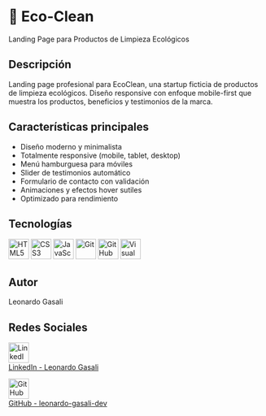 # 🚀 Eco-Clean

Landing Page para Productos de Limpieza Ecológicos

## Descripción

Landing page profesional para EcoClean, una startup ficticia de productos de limpieza ecológicos. Diseño responsive con enfoque mobile-first que muestra los productos, beneficios y testimonios de la marca.

## Características principales

- Diseño moderno y minimalista
- Totalmente responsive (mobile, tablet, desktop)
- Menú hamburguesa para móviles
- Slider de testimonios automático
- Formulario de contacto con validación
- Animaciones y efectos hover sutiles
- Optimizado para rendimiento

## Tecnologías

<p align="left">
  <!-- HTML5 -->
  <img src="https://cdn.jsdelivr.net/gh/devicons/devicon/icons/html5/html5-original.svg" alt="HTML5" width="40"/>

  <!-- CSS3 -->
  <img src="https://cdn.jsdelivr.net/gh/devicons/devicon/icons/css3/css3-original.svg" alt="CSS3" width="40"/>

  <!-- JavaScript -->
  <img src="https://cdn.jsdelivr.net/gh/devicons/devicon/icons/javascript/javascript-original.svg" alt="JavaScript" width="40"/>

  <!-- Git -->
  <img src="https://cdn.jsdelivr.net/gh/devicons/devicon/icons/git/git-original.svg" alt="Git" width="40"/>

  <!-- GitHub -->
  <img src="https://cdn.jsdelivr.net/gh/devicons/devicon/icons/github/github-original.svg" alt="GitHub" width="40"/>

  <!-- Visual Studio Code -->
  <img src="https://cdn.jsdelivr.net/gh/devicons/devicon/icons/vscode/vscode-original.svg" alt="Visual Studio Code" width="40"/>
</p>

## Autor

Leonardo Gasali

## Redes Sociales
<!-- LinkedIn -->
<p align="left">
  <a href="https://www.linkedin.com/in/leonardo-gasali" target="_blank">
    <img src="https://cdn.jsdelivr.net/gh/devicons/devicon/icons/linkedin/linkedin-original.svg" alt="LinkedIn" width="40"/><br/>
    LinkedIn - Leonardo Gasali
  </a>
</p>

<!-- GitHub -->
<p align="left">
  <a href="https://github.com/Leonardo-Gasali-Dev" target="_blank">
    <img src="https://cdn.jsdelivr.net/gh/devicons/devicon/icons/github/github-original.svg" alt="GitHub" width="40"/><br/>
    GitHub - leonardo-gasali-dev
  </a>
</p>



